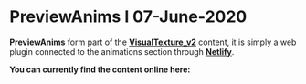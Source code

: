 # PreviewAnims l 07-June-2020
**PreviewAnims** form part of the **[VisualTexture_v2](https://github.com/KaizerHind/VisualTexture_Pawn_SA-MP_v2%29)** content, it is simply a web plugin connected to the animations section through **[Netlify](https://demo-anims.netlify.app/)**.

**You can currently find the content online here:**
